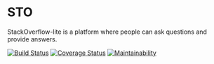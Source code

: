 # STO
StackOverflow-lite is a platform where people can ask questions and provide answers.


[![Build Status](https://travis-ci.org/Ph3bian/STO.svg?branch=travisTest)](https://travis-ci.org/Ph3bian/STO)
[![Coverage Status](https://coveralls.io/repos/github/Ph3bian/STO/badge.svg?branch=travisTest)](https://coveralls.io/github/Ph3bian/STO?branch=travisTest)
[![Maintainability](https://api.codeclimate.com/v1/badges/42630eef2006d281ab0d/maintainability)](https://codeclimate.com/github/Ph3bian/STO/maintainability)